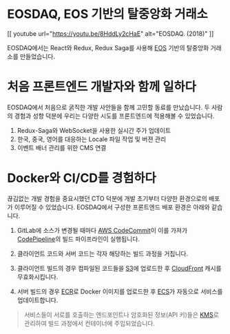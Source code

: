 # EOSDAQ, EOS 기반의 탈중앙화 거래소

[[ youtube url="https://youtu.be/8HddLy2cHaE" alt="EOSDAQ. (2018)" ]]

EOSDAQ에서는 React와 Redux, Redux Saga를 사용해 [EOS](http://wiki.hash.kr/index.php/%EC%9D%B4%EC%98%A4%EC%8A%A4) 기반의 탈중앙화 거래소를 만들었습니다.

# 처음 프론트엔드 개발자와 함께 일하다

EOSDAQ에서 처음으로 굵직한 개발 사안들을 함께 고민할 동료를 만났습니다. 두 사람의 경험과 성향 덕분에 우리는 다양한 시도를 프론트엔드에 적용해볼 수 있었습니다.

1. Redux-Saga와 WebSocket을 사용한 실시간 주가 업데이트
2. 한국, 중국, 영어를 대응하는 Locale 파일 작업 및 버젼 관리
3. 이벤트 배너 관리를 위한 CMS 연결

# Docker와 CI/CD를 경험하다

끊김없는 개발 경험을 중요시했던 CTO 덕분에 개발 초기부터 다양한 환경으로의 배포가 이루어질 수 있었습니다. EOSDAQ에서 구성한 프론트엔드 배포 환경은 아래와 같습니다.

1. GitLab에 소스가 변경될 때마다 [AWS CodeCommit](https://aws.amazon.com/codecommit/)이 이를 가져가 [CodePipeline](https://aws.amazon.com/codepipeline/)의 빌드 파이프라인이 실행됩니다.

2. 클라이언트 코드와 서버 코드는 각자 해당하는 빌드 과정을 거칩니다.

3. 클라이언트 빌드의 경우 컴파일된 코드들을 [S3](https://aws.amazon.com/s3/)에 업로드한 후 [CloudFront](https://aws.amazon.com/cloudfront/) 캐시를 무효화시킵니다.

4. 서버 빌드의 경우 [ECR](https://aws.amazon.com/ecr/)로 Docker 이미지를 업로드한 후 [ECS](https://aws.amazon.com/ecs/)가 자동으로 서비스를 업데이트합니다.

> 서비스들이 서로를 호출하는 엔드포인트나 암호화된 정보(API 키)들은 [KMS](https://aws.amazon.com/kms/)로 관리하여 빌드 과정에서 컨테이너에 주입되었습니다.
